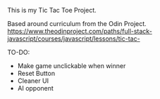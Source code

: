 This is my Tic Tac Toe Project.

Based around curriculum from the Odin Project.
https://www.theodinproject.com/paths/full-stack-javascript/courses/javascript/lessons/tic-tac-

TO-DO:
- Make game unclickable when winner
- Reset Button
- Cleaner UI
- AI opponent